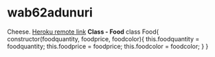 # wab62adunuri

Cheese.
[Heroku remote link](https://db62adunuri.herokuapp.com/)
**Class - Food**
class Food{
    constructor(foodquantity, foodprice, foodcolor){
        this.foodquantity = foodquantity;
        this.foodprice = foodprice;
        this.foodcolor = foodcolor;
    }
}